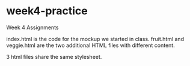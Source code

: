 week4-practice
==============

Week 4 Assignments

index.html is the code for the mockup we started in class.
fruit.html and veggie.html are the two additional HTML files with different content.

3 html files share the same stylesheet.
